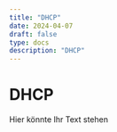 ```yaml
---
title: "DHCP"
date: 2024-04-07
draft: false
type: docs
description: "DHCP"
---
```


# DHCP

Hier könnte Ihr Text stehen
